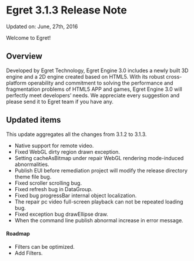 Egret 3.1.3 Release Note
===============================


Updated on: June, 27th, 2016


Welcome to Egret!

## Overview

Developed by Egret Technology, Egret Engine 3.0 includes a newly built 3D engine and a 2D engine created based on HTML5. With its robust cross-platform operability and commitment to solving the performance and fragmentation problems of HTML5 APP and games, Egret Engine 3.0 will perfectly meet developers’ needs. We appreciate every suggestion and please send it to Egret team if you have any.

## Updated items

This update aggregates all the changes from 3.1.2 to 3.1.3.

* Native support for remote video.
* Fixed WebGL dirty region drawn exception.
* Setting cacheAsBitmap under repair WebGL rendering mode-induced abnormalities.
* Publish EUI before remediation project will modify the release directory theme file bug.
* Fixed scroller scrolling bug.
* Fixed refresh bug in DataGroup.
* Fixed bug progressBar internal object localization.
* The repair pc video full-screen playback can not be repeated loading bug.
* Fixed exception bug drawEllipse draw.
* When the command line publish abnormal increase in error message.


#### Roadmap
* Filters can be optimized.
* Add Filters.